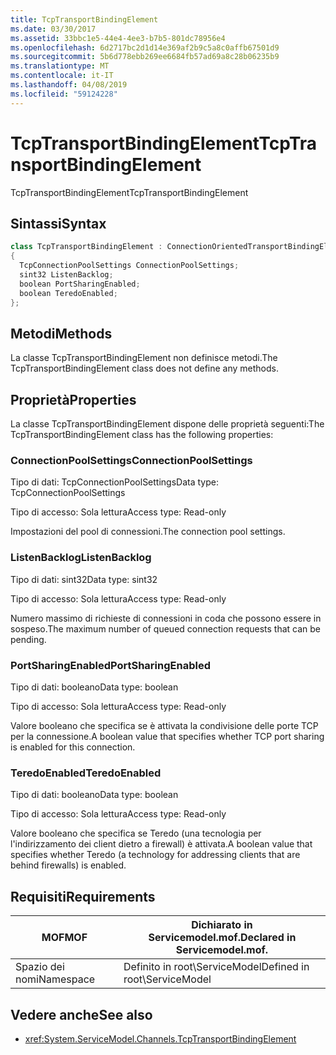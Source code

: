 ```yaml
---
title: TcpTransportBindingElement
ms.date: 03/30/2017
ms.assetid: 33bbc1e5-44e4-4ee3-b7b5-801dc78956e4
ms.openlocfilehash: 6d2717bc2d1d14e369af2b9c5a8c0affb67501d9
ms.sourcegitcommit: 5b6d778ebb269ee6684fb57ad69a8c28b06235b9
ms.translationtype: MT
ms.contentlocale: it-IT
ms.lasthandoff: 04/08/2019
ms.locfileid: "59124228"
---
```

# <a name="tcptransportbindingelement"></a><span data-ttu-id="729bf-102">TcpTransportBindingElement</span><span class="sxs-lookup"><span data-stu-id="729bf-102">TcpTransportBindingElement</span></span>
<span data-ttu-id="729bf-103">TcpTransportBindingElement</span><span class="sxs-lookup"><span data-stu-id="729bf-103">TcpTransportBindingElement</span></span>  
  
## <a name="syntax"></a><span data-ttu-id="729bf-104">Sintassi</span><span class="sxs-lookup"><span data-stu-id="729bf-104">Syntax</span></span>  
  
```csharp
class TcpTransportBindingElement : ConnectionOrientedTransportBindingElement  
{  
  TcpConnectionPoolSettings ConnectionPoolSettings;  
  sint32 ListenBacklog;  
  boolean PortSharingEnabled;  
  boolean TeredoEnabled;  
};  
```  
  
## <a name="methods"></a><span data-ttu-id="729bf-105">Metodi</span><span class="sxs-lookup"><span data-stu-id="729bf-105">Methods</span></span>  
 <span data-ttu-id="729bf-106">La classe TcpTransportBindingElement non definisce metodi.</span><span class="sxs-lookup"><span data-stu-id="729bf-106">The TcpTransportBindingElement class does not define any methods.</span></span>  
  
## <a name="properties"></a><span data-ttu-id="729bf-107">Proprietà</span><span class="sxs-lookup"><span data-stu-id="729bf-107">Properties</span></span>  
 <span data-ttu-id="729bf-108">La classe TcpTransportBindingElement dispone delle proprietà seguenti:</span><span class="sxs-lookup"><span data-stu-id="729bf-108">The TcpTransportBindingElement class has the following properties:</span></span>  
  
### <a name="connectionpoolsettings"></a><span data-ttu-id="729bf-109">ConnectionPoolSettings</span><span class="sxs-lookup"><span data-stu-id="729bf-109">ConnectionPoolSettings</span></span>  
 <span data-ttu-id="729bf-110">Tipo di dati: TcpConnectionPoolSettings</span><span class="sxs-lookup"><span data-stu-id="729bf-110">Data type: TcpConnectionPoolSettings</span></span>  
  
 <span data-ttu-id="729bf-111">Tipo di accesso: Sola lettura</span><span class="sxs-lookup"><span data-stu-id="729bf-111">Access type: Read-only</span></span>  
  
 <span data-ttu-id="729bf-112">Impostazioni del pool di connessioni.</span><span class="sxs-lookup"><span data-stu-id="729bf-112">The connection pool settings.</span></span>  
  
### <a name="listenbacklog"></a><span data-ttu-id="729bf-113">ListenBacklog</span><span class="sxs-lookup"><span data-stu-id="729bf-113">ListenBacklog</span></span>  
 <span data-ttu-id="729bf-114">Tipo di dati: sint32</span><span class="sxs-lookup"><span data-stu-id="729bf-114">Data type: sint32</span></span>  
  
 <span data-ttu-id="729bf-115">Tipo di accesso: Sola lettura</span><span class="sxs-lookup"><span data-stu-id="729bf-115">Access type: Read-only</span></span>  
  
 <span data-ttu-id="729bf-116">Numero massimo di richieste di connessioni in coda che possono essere in sospeso.</span><span class="sxs-lookup"><span data-stu-id="729bf-116">The maximum number of queued connection requests that can be pending.</span></span>  
  
### <a name="portsharingenabled"></a><span data-ttu-id="729bf-117">PortSharingEnabled</span><span class="sxs-lookup"><span data-stu-id="729bf-117">PortSharingEnabled</span></span>  
 <span data-ttu-id="729bf-118">Tipo di dati: booleano</span><span class="sxs-lookup"><span data-stu-id="729bf-118">Data type: boolean</span></span>  
  
 <span data-ttu-id="729bf-119">Tipo di accesso: Sola lettura</span><span class="sxs-lookup"><span data-stu-id="729bf-119">Access type: Read-only</span></span>  
  
 <span data-ttu-id="729bf-120">Valore booleano che specifica se è attivata la condivisione delle porte TCP per la connessione.</span><span class="sxs-lookup"><span data-stu-id="729bf-120">A boolean value that specifies whether TCP port sharing is enabled for this connection.</span></span>  
  
### <a name="teredoenabled"></a><span data-ttu-id="729bf-121">TeredoEnabled</span><span class="sxs-lookup"><span data-stu-id="729bf-121">TeredoEnabled</span></span>  
 <span data-ttu-id="729bf-122">Tipo di dati: booleano</span><span class="sxs-lookup"><span data-stu-id="729bf-122">Data type: boolean</span></span>  
  
 <span data-ttu-id="729bf-123">Tipo di accesso: Sola lettura</span><span class="sxs-lookup"><span data-stu-id="729bf-123">Access type: Read-only</span></span>  
  
 <span data-ttu-id="729bf-124">Valore booleano che specifica se Teredo (una tecnologia per l'indirizzamento dei client dietro a firewall) è attivata.</span><span class="sxs-lookup"><span data-stu-id="729bf-124">A boolean value that specifies whether Teredo (a technology for addressing clients that are behind firewalls) is enabled.</span></span>  
  
## <a name="requirements"></a><span data-ttu-id="729bf-125">Requisiti</span><span class="sxs-lookup"><span data-stu-id="729bf-125">Requirements</span></span>  
  
|<span data-ttu-id="729bf-126">MOF</span><span class="sxs-lookup"><span data-stu-id="729bf-126">MOF</span></span>|<span data-ttu-id="729bf-127">Dichiarato in Servicemodel.mof.</span><span class="sxs-lookup"><span data-stu-id="729bf-127">Declared in Servicemodel.mof.</span></span>|  
|---------|-----------------------------------|  
|<span data-ttu-id="729bf-128">Spazio dei nomi</span><span class="sxs-lookup"><span data-stu-id="729bf-128">Namespace</span></span>|<span data-ttu-id="729bf-129">Definito in root\ServiceModel</span><span class="sxs-lookup"><span data-stu-id="729bf-129">Defined in root\ServiceModel</span></span>|  
  
## <a name="see-also"></a><span data-ttu-id="729bf-130">Vedere anche</span><span class="sxs-lookup"><span data-stu-id="729bf-130">See also</span></span>

- <xref:System.ServiceModel.Channels.TcpTransportBindingElement>
